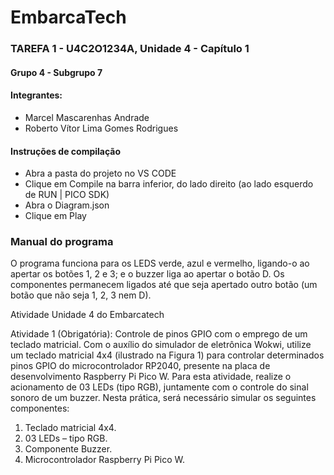 # EmbarcaTech   
### TAREFA 1 - U4C2O1234A, Unidade 4 - Capítulo 1
#### Grupo 4 - Subgrupo 7
#### Integrantes:
* Marcel Mascarenhas Andrade
* Roberto Vítor Lima Gomes Rodrigues





#### Instruções de compilação
 * Abra a pasta do projeto no VS CODE
 * Clique em Compile na barra inferior, do lado direito (ao lado esquerdo de RUN | PICO SDK)
 * Abra o Diagram.json
 * Clique em Play

 ### Manual do programa
 O programa funciona para os LEDS verde, azul e vermelho, ligando-o ao apertar os botões 1, 2 e 3; e o buzzer liga ao apertar o botão D.
 Os componentes permanecem ligados até que seja apertado outro botão (um botão que não seja 1, 2, 3 nem D).








Atividade Unidade 4 do Embarcatech

Atividade 1 (Obrigatória): Controle de pinos GPIO com o
emprego de um teclado matricial.
Com o auxílio do simulador de eletrônica Wokwi, utilize um
teclado matricial 4x4 (ilustrado na Figura 1) para controlar
determinados pinos GPIO do microcontrolador RP2040,
presente na placa de desenvolvimento Raspberry Pi Pico W.
Para esta atividade, realize o acionamento de 03 LEDs (tipo
RGB), juntamente com o controle do sinal sonoro de um buzzer.
Nesta prática, será necessário simular os seguintes
componentes:
1) Teclado matricial 4x4.
2) 03 LEDs – tipo RGB.
3) Componente Buzzer.
4) Microcontrolador Raspberry Pi Pico W.
